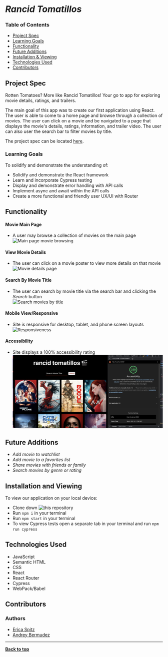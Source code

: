 # *Rancid Tomatillos*

### Table of Contents
- [Project Spec](#project-goals)
- [Learning Goals](#learning-goals)
- [Functionality](#functionality)
- [Future Additions](#future-additions)
- [Installation & Viewing](#installation-and-viewing)
- [Technologies Used](#technologies-used)
- [Contributors](#contributors)

## Project Spec
Rotten Tomatoes? More like Rancid Tomatillos! Your go to app for exploring movie details, ratings, and trailers. 

The main goal of this app was to create our first application using React. The user is able to come to a home page and browse through a collection of movies. The user can click on a movie and be navigated to a page that displays the movie's details, ratings, information, and trailer video. The user can also user the search bar to filter movies by title. 

The project spec can be located [here](https://frontend.turing.edu/projects/module-3/rancid-tomatillos-v3.html).

### Learning Goals

To solidify and demonstrate the understanding of:

- Solidify and demonstrate the React framework
- Learn and incorporate Cypress testing
- Display and demonstrate error handling with API calls
- Implement async and await within the API calls
- Create a more functional and friendly user UX/UI with Router

## Functionality 

#### Movie Main Page 
- A user may browse a collection of movies on the main page<br>
![Main page movie browsing](https://media.giphy.com/media/SBuP1i4vr3t8PI7bQ4/giphy-downsized-large.gif?cid=790b76111b7b22797e0f858eacdfcf39015c37d87e9b1d90&rid=giphy-downsized-large.gif&ct=g)

#### View Movie Details 
- The user can click on a movie poster to view more details on that movie<br>
![Movie details page](https://media.giphy.com/media/UWgd2kbdjaPy1taCXk/giphy.gif?cid=790b7611d0e982ff61d63a6c98c6802915fee6dd638d33b4&rid=giphy.gif&ct=g)
 

#### Search By Movie Title 
- The user can search by movie title via the search bar and clicking the *Search* button<br>
![Search movies by title](https://media.giphy.com/media/wdMSYeByVPztUIofDk/giphy.gif?cid=790b76118dd0ad350a4710246e719afb295d4395b45cebd0&rid=giphy.gif&ct=g)


#### Mobile View/Responsive
- Site is responsive for desktop, tablet, and phone screen layouts<br>
![Responsiveness](https://media.giphy.com/media/epkYWrmLOcEIe143SQ/giphy.gif?cid=790b7611c572835f47bb9c8fdb36278838c7ea82d5bee64f&rid=giphy.gif&ct=g)

#### Accessibility
- Site displays a 100% accessibility rating<br>
![Accessibility](public/accessibility.png)


## Future Additions

- *Add movie to watchlist*
- *Add movie to a favorites list*
- *Share movies with friends or family*
- *Search movies by genre or rating*

## Installation and Viewing 

To view our application on your local device:

- Clone down ![this](https://github.com/e-spitz/rancid-tomatillos) repository
- Run `npm i` in your terminal
- Run `npm start` in your terminal
- To view Cypress tests open a separate tab in your terminal and run `npm run cypress`


## Technologies Used
- JavaScript
- Semantic HTML
- CSS
- React 
- React Router 
- Cypress 
- WebPack/Babel


## Contributors
### Authors
- [Erica Spitz](https://github.com/e-spitz)
- [Andrey Bermudez](https://github.com/Andrey-1992)

**************************************************************************

**[Back to top](#table-of-contents)**

